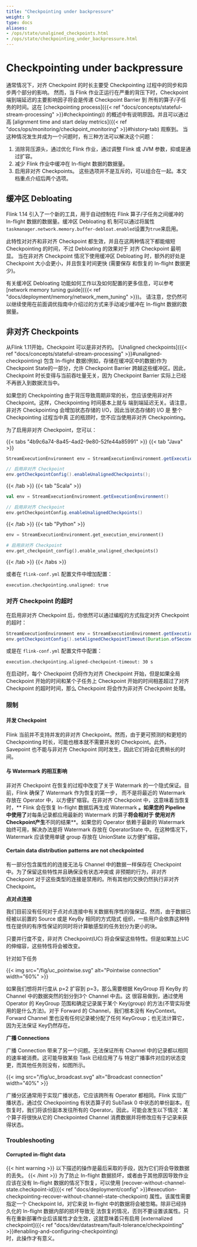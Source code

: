 ```yaml
---
title: "Checkpointing under backpressure"
weight: 9
type: docs
aliases:
- /ops/state/unalgined_checkpoints.html
- /ops/state/checkpointing_under_backpressure.html
---
```

<!--
Licensed to the Apache Software Foundation (ASF) under one
or more contributor license agreements.  See the NOTICE file
distributed with this work for additional information
regarding copyright ownership.  The ASF licenses this file
to you under the Apache License, Version 2.0 (the
"License"); you may not use this file except in compliance
with the License.  You may obtain a copy of the License at

  http://www.apache.org/licenses/LICENSE-2.0

Unless required by applicable law or agreed to in writing,
software distributed under the License is distributed on an
"AS IS" BASIS, WITHOUT WARRANTIES OR CONDITIONS OF ANY
KIND, either express or implied.  See the License for the
specific language governing permissions and limitations
under the License.
-->
# Checkpointing under backpressure

通常情况下，对齐 Checkpoint 的时长主要受 Checkpointing 过程中的同步和异步两个部分的影响。
然而，当 Flink 作业正运行在严重的背压下时，Checkpoint 端到端延迟的主要影响因子将会是传递 Checkpoint Barrier 到
所有的算子/子任务的时间。这在 [checkpointing process]({{< ref "docs/concepts/stateful-stream-processing" >}}#checkpointing))
的概述中有说明原因。并且可以通过高 [alignment time and start delay metrics]({{< ref "docs/ops/monitoring/checkpoint_monitoring" >}}#history-tab) 
观察到。
当这种情况发生并成为一个问题时，有三种方法可以解决这个问题：
1. 消除背压源头，通过优化 Flink 作业，通过调整 Flink 或 JVM 参数，抑或是通过扩容。
2. 减少 Flink 作业中缓冲在 In-flight 数据的数据量。
3. 启用非对齐 Checkpoints。
这些选项并不是互斥的，可以组合在一起。本文档重点介绍后两个选项。

## 缓冲区 Debloating

Flink 1.14 引入了一个新的工具，用于自动控制在 Flink 算子/子任务之间缓冲的 In-flight 数据的数据量。缓冲区 Debloating 机
制可以通过将属性`taskmanager.network.memory.buffer-debloat.enabled`设置为`true`来启用。

此特性对对齐和非对齐 Checkpoint 都生效，并且在这两种情况下都能缩短 Checkpointing 的时间，不过 Debloating 的效果对于
对齐 Checkpoint 最明显。
当在非对齐 Checkpoint 情况下使用缓冲区 Debloating 时，额外的好处是 Checkpoint 大小会更小，并且恢复时间更快 (需要保存
和恢复的 In-flight 数据更少)。

有关缓冲区 Debloating 功能如何工作以及如何配置的更多信息，可以参考 [network memory tuning guide]({{< ref "docs/deployment/memory/network_mem_tuning" >}})。
请注意，您仍然可以继续使用在前面调优指南中介绍过的方式来手动减少缓冲在 In-flight 数据的数据量。

## 非对齐 Checkpoints

从Flink 1.11开始，Checkpoint 可以是非对齐的。
[Unaligned checkpoints]({{< ref "docs/concepts/stateful-stream-processing" >}}#unaligned-checkpointing) 
包含 In-flight 数据(例如，存储在缓冲区中的数据)作为 Checkpoint State的一部分，允许 Checkpoint Barrier 跨越这些缓冲区。因此，
Checkpoint 时长变得与当前吞吐量无关，因为 Checkpoint Barrier 实际上已经不再嵌入到数据流当中。

如果您的 Checkpointing 由于背压导致周期非常的长，您应该使用非对齐 Checkpoint。这样，Checkpointing 时间基本上就与
端到端延迟无关。请注意，非对齐 Checkpointing 会增加状态存储的 I/O，因此当状态存储的 I/O 是 整个 Checkpointing 过程当中真
正的瓶颈时，您不应当使用非对齐 Checkpointing。

为了启用非对齐 Checkpoint，您可以：

{{< tabs "4b9c6a74-8a45-4ad2-9e80-52fe44a85991" >}}
{{< tab "Java" >}}
```java
StreamExecutionEnvironment env = StreamExecutionEnvironment.getExecutionEnvironment();

// 启用非对齐 Checkpoint
env.getCheckpointConfig().enableUnalignedCheckpoints();
```
{{< /tab >}}
{{< tab "Scala" >}}
```scala
val env = StreamExecutionEnvironment.getExecutionEnvironment()

// 启用非对齐 Checkpoint
env.getCheckpointConfig.enableUnalignedCheckpoints()
```
{{< /tab >}}
{{< tab "Python" >}}
```python
env = StreamExecutionEnvironment.get_execution_environment()

# 启用非对齐 Checkpoint
env.get_checkpoint_config().enable_unaligned_checkpoints()
```
{{< /tab >}}
{{< /tabs >}}

或者在 `flink-conf.yml` 配置文件中增加配置：

```
execution.checkpointing.unaligned: true
```

### 对齐 Checkpoint 的超时

在启用非对齐 Checkpoint 后，你依然可以通过编程的方式指定对齐 Checkpoint 的超时：

```java
StreamExecutionEnvironment env = StreamExecutionEnvironment.getExecutionEnvironment();
env.getCheckpointConfig().setAlignedCheckpointTimeout(Duration.ofSeconds(30));
```

或是在 `flink-conf.yml` 配置文件中配置：

```
execution.checkpointing.aligned-checkpoint-timeout: 30 s
```

在启动时，每个 Checkpoint 仍将作为对齐 Checkpoint 开始，但是如果全局 Checkpoint 开始的时间和某个子任务上 Checkpoint
开始的时间相差超过了对齐 Checkpoint 的超时时间，那么 Checkpoint 将会作为非对齐 Checkpoint 处理。

### 限制

#### 并发 Checkpoint

Flink 当前并不支持并发的非对齐 Checkpoint。然而，由于更可预测的和更短的 Checkpointing 时长，可能也根本就不需要并发的
Checkpoint。此外，Savepoint 也不能与非对齐 Checkpoint 同时发生，因此它们将会花费稍长的时间。

#### 与 Watermark 的相互影响

非对齐 Checkpoint 在恢复的过程中改变了关于 Watermark 的一个隐式保证。目前，Flink 确保了 Watermark 作为恢复的第一步，
而不是将最近的 Watermark 存放在 Operator 中，以方便扩缩容。在非对齐 Checkpoint 中，这意味着当恢复时，** Flink 会在恢复
In-flight 数据后再生成 Watermark **。如果您的 Pipeline 中使用了**对每条记录都应用最新的 Watermark 的算子**将会相对于
使用对齐 Checkpoint产生**不同的结果**。如果您的 Operator 依赖于最新的 Watermark 始终可用，解决办法是将 Watermark 
存放在 OperatorState 中。在这种情况下，Watermark 应该使用单键 group 存放在 UnionState 以方便扩缩容。

#### Certain data distribution patterns are not checkpointed

有一部分包含属性的的连接无法与 Channel 中的数据一样保存在 Checkpoint 中。为了保留这些特性并且确保没有状态冲突或
非预期的行为，非对齐 Checkpoint 对于这些类型的连接是禁用的。所有其他的交换仍然执行非对齐 Checkpoint。

**点对点连接**

我们目前没有任何对于点对点连接中有关数据有序性的强保证。然而，由于数据已经被以前置的 Source 或是 KeyBy 相同的方式隐式
组织，一些用户会依靠这种特性在提供的有序性保证的同时将计算敏感型的任务划分为更小的块。

只要并行度不变，非对齐 Checkpoint(UC) 将会保留这些特性。但是如果加上UC的伸缩容，这些特性将会被改变。

针对如下任务

{{< img src="/fig/uc_pointwise.svg" alt="Pointwise connection" width="60%" >}}

如果我们想将并行度从 p=2 扩容到 p=3，那么需要根据 KeyGroup 将 KeyBy 的 Channel 中的数据突然的划分到3个 Channel 中去。这
很容易做到，通过使用 Operator 的 KeyGroup 范围和确定记录属于某个 Key(group) 的方法(不管实际使用的是什么方法)。对于 Forward 
的 Channel，我们根本没有 KeyContext。Forward Channel 里也没有任何记录被分配了任何 KeyGroup；也无法计算它，因为无法保证
Key仍然存在。

**广播 Connections**

广播 Connection 带来了另一个问题。无法保证所有 Channel 中的记录都以相同的速率被消费。这可能导致某些 Task 已经应用了与
特定广播事件对应的状态变更，而其他任务则没有，如图所示。

{{< img src="/fig/uc_broadcast.svg" alt="Broadcast connection" width="40%" >}}

广播分区通常用于实现广播状态，它应该跨所有 Operator 都相同。Flink 实现广播状态，通过仅 Checkpointing 有状态算子的 SubTask 0
中状态的单份副本。在恢复时，我们将该份副本发往所有的 Operator。因此，可能会发生以下情况：某个算子将很快从它的 Checkpointed Channel 
消费数据并将修改应有于记录来获得状态。


### Troubleshooting

#### Corrupted in-flight data
{{< hint warning >}}
以下描述的操作是最后采取的手段，因为它们将会导致数据的丢失。
{{< /hint >}}
为了防止 In-flight 数据损坏，或者由于其他原因导致作业应该在没有 In-flight 数据的情况下恢复，可以使用
[recover-without-channel-state.checkpoint-id]({{< ref "docs/deployment/config" >}}#execution-checkpointing-recover-without-channel-state-checkpoint)
属性。该属性需要指定一个 Checkpoint Id，对它来说 In-flight 中的数据将会被忽略。除非已经持久化的 In-flight 数据内部的损坏导致无
法恢复的情况，否则不要设置该属性。只有在重新部署作业后该属性才会生效，这就意味着只有启用 [externalized checkpoint]({{< ref "docs/dev/datastream/fault-tolerance/checkpointing" >}}#enabling-and-configuring-checkpointing)  
时，此操作才有意义。
